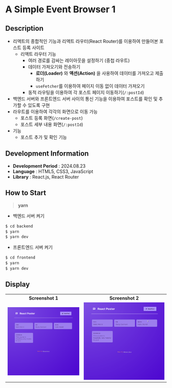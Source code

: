 # A Simple Event Browser 1

## Description

- 리액트의 종합적인 기능과 리액트 라우터(React Router)를 이용하여 만들어본 포스트 등록 사이트
  - 리액트 라우터 기능
    - 여러 경로를 감싸는 레이아웃을 설정하기 (중첩 라우트)
    - 데이터 가져오기와 전송하기
      - **로더(Loader)** 와 **액션(Action)** 을 사용하여 데이터를 가져오고 제출하기
      - `useFetcher`를 이용하여 페이지 이동 없이 데이터 가져오기
    - 동적 라우팅을 이용하여 각 포스트 페이지 이동하기(`/:postId`)
- 백엔드 서버와 프론트엔드 서버 사이의 통신 기능을 이용하여 포스트를 확인 및 추가할 수 있도록 구현
- 라우트를 이용하여 각각의 화면으로 이동 가능
  - 포스트 등록 화면(`/create-post`)
  - 포스트 세부 내용 화면(`/:postId`)
- 기능
  - 포스트 추가 및 확인 기능

## Development Information

- **Development Period** : 2024.08.23
- **Language** : HTML5, CSS3, JavaScript
- **Library** : React.js, React Router

## How to Start

> **yarn**

- 백엔드 서버 켜기

```bash
$ cd backend
$ yarn
$ yarn dev
```

- 프론트엔드 서버 켜기

```bash
$ cd frontend
$ yarn
$ yarn dev
```

## Display

<table>
<tr>
  <th>Screenshot 1</th>
  <th>Screenshot 2</th>
</tr>
<tr>
  <td><img src="./picture1.png" alt="메인 화면" width=500 /></td>
  <td><img src="./picture2.gif" alt="메인 화면" width=580 /></td>
</tr>
</table>
